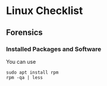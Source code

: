 # Linux Checklist

## Forensics

### Installed Packages and Software

You can use 
````
sudo apt install rpm
rpm -qa | less
````
